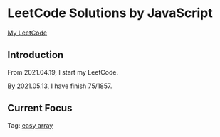 # LeetCode Solutions by JavaScript

[My LeetCode](https://leetcode.com/JiweiYuan/)

## Introduction

From 2021.04.19, I start my LeetCode.

By 2021.05.13, I have finish 75/1857.

## Current Focus  

Tag: [easy array](https://leetcode.com/problemset/all/?topicSlugs=array&difficulty=Easy)

